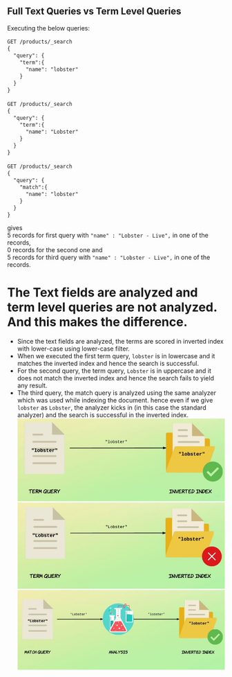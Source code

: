 ## Full Text Queries vs Term Level Queries

Executing the below queries:
```
GET /products/_search
{
  "query": {
    "term":{
      "name": "lobster"
    }
  }
}

GET /products/_search
{
  "query": {
    "term":{
      "name": "Lobster"
    }
  }
}

GET /products/_search
{
  "query": {
    "match":{
      "name": "lobster"
    }
  }
}
```
gives<br>
5 records for first query with `"name" : "Lobster - Live",` in one of the records,<br>
0 records for the second one and<br>
5 records for third query with `"name" : "Lobster - Live",` in one of the records.<br>

# The Text fields are analyzed and term level queries are not analyzed. And this makes the difference.

- Since the text fields are analyzed, the terms are scored in inverted index with lower-case using lower-case filter.
- When we executed the first term query, `lobster` is in lowercase and it matches the inverted index and hence the search is successful.
- For the second query, the term query, `Lobster` is in uppercase and it does not match the inverted index and hence the search fails to yield any result.
- The third query, the match query is analyzed using the same analyzer which was used while indexing the document. hence even if we give `lobster` as `Lobster`, the analyzer kicks in (in this case the standard analyzer) and the search is successful in the inverted index.
![term_query1][term_query1]
![term_query2][term_query2]
![match_query][match_query]

[term_query1]: <https://github.com/penguinmishra/images_repo/blob/master/Elasticsearch/term_query1.JPG>
[term_query2]: <https://github.com/penguinmishra/images_repo/blob/master/Elasticsearch/term_query2.JPG>
[match_query]: <https://github.com/penguinmishra/images_repo/blob/master/Elasticsearch/match_query.JPG>
